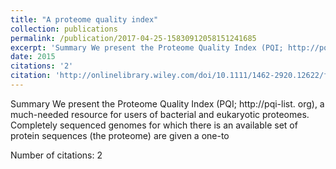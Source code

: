 ```yaml
---
title: "A proteome quality index"
collection: publications
permalink: /publication/2017-04-25-15830912058151241685
excerpt: 'Summary We present the Proteome Quality Index (PQI; http://pqi-list. org), a much-needed resource for users of bacterial and eukaryotic proteomes. Completely sequenced genomes for which there is an available set of protein sequences (the proteome) are given a one-to '
date: 2015
citations: '2'
citation: 'http://onlinelibrary.wiley.com/doi/10.1111/1462-2920.12622/full'
---
```

Summary We present the Proteome Quality Index (PQI; http://pqi-list. org), a much-needed resource for users of bacterial and eukaryotic proteomes. Completely sequenced genomes for which there is an available set of protein sequences (the proteome) are given a one-to 

Number of citations: 2